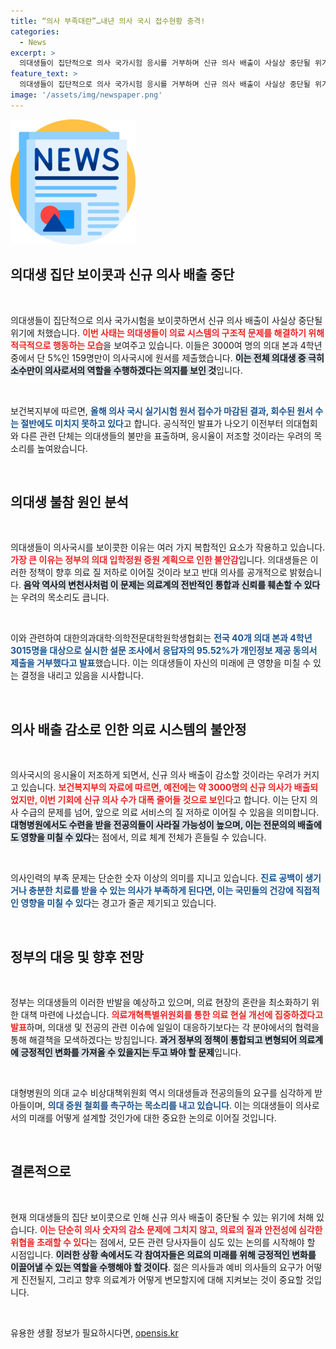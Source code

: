 ```yaml
---
title: “의사 부족대란”…내년 의사 국시 접수현황 충격!
categories:
  - News
excerpt: >
  의대생들이 집단적으로 의사 국가시험 응시를 거부하며 신규 의사 배출이 사실상 중단될 위기에 처했습니다. 3,000여 명 중 단 5%만이 지원한 가운데, 의료 인력 공백이 심화될 것으로 예상됩니다. 여러분, 이 상황이 의료 시스템에 미치는 영향은? 클릭해 확인하세요!
feature_text: >
  의대생들이 집단적으로 의사 국가시험 응시를 거부하며 신규 의사 배출이 사실상 중단될 위기에 처했습니다. 3,000여 명 중 단 5%만이 지원한 가운데, 의료 인력 공백이 심화될 것으로 예상됩니다. 여러분, 이 상황이 의료 시스템에 미치는 영향은? 클릭해 확인하세요!
image: '/assets/img/newspaper.png'
---
```


<p><img src="/assets/img/newspaper.png" alt="kimp 속보" /></p>

<h2 data-ke-size="size26">의대생 집단 보이콧과 신규 의사 배출 중단</h2>

<p data-ke-size="size16">&nbsp;</p>

<p>의대생들이 집단적으로 의사 국가시험을 보이콧하면서 신규 의사 배출이 사실상 중단될 위기에 처했습니다. <b><span style="color: #ee2323;">이번 사태는 의대생들이 의료 시스템의 구조적 문제를 해결하기 위해 적극적으로 행동하는 모습</span></b>을 보여주고 있습니다. 이들은 3000여 명의 의대 본과 4학년 중에서 단 5%인 159명만이 의사국시에 원서를 제출했습니다. <b><span style="background-color: #21538527;">이는 전체 의대생 중 극히 소수만이 의사로서의 역할을 수행하겠다는 의지를 보인 것</span></b>입니다.</p>

<p data-ke-size="size16">&nbsp;</p>

<p>보건복지부에 따르면, <b><span style="color: #1a5490;">올해 의사 국시 실기시험 원서 접수가 마감된 결과, 회수된 원서 수는 절반에도 미치지 못하고 있다</span></b>고 합니다. 공식적인 발표가 나오기 이전부터 의대협회와 다른 관련 단체는 의대생들의 불만을 표출하며, 응시율이 저조할 것이라는 우려의 목소리를 높여왔습니다.</p>

<p data-ke-size="size16">&nbsp;</p>

<h2 data-ke-size="size26">의대생 불참 원인 분석</h2>

<p data-ke-size="size16">&nbsp;</p>

<p>의대생들이 의사국시를 보이콧한 이유는 여러 가지 복합적인 요소가 작용하고 있습니다. <b><span style="color: #ee2323;">가장 큰 이유는 정부의 의대 입학정원 증원 계획으로 인한 불안감</span></b>입니다. 의대생들은 이러한 정책이 향후 의료 질 저하로 이어질 것이라 보고 반대 의사를 공개적으로 밝혔습니다. <b><span style="background-color: #21538527;">음악 역사의 변천사처럼 이 문제는 의료계의 전반적인 통합과 신뢰를 훼손할 수 있다</span></b>는 우려의 목소리도 큽니다.</p>

<p data-ke-size="size16">&nbsp;</p>

<p>이와 관련하여 대한의과대학·의학전문대학원학생협회는 <b><span style="color: #1a5490;">전국 40개 의대 본과 4학년 3015명을 대상으로 실시한 설문 조사에서 응답자의 95.52%가 개인정보 제공 동의서 제출을 거부했다고 발표</span></b>했습니다. 이는 의대생들이 자신의 미래에 큰 영향을 미칠 수 있는 결정을 내리고 있음을 시사합니다.</p>

<p data-ke-size="size16">&nbsp;</p>

<h2 data-ke-size="size26">의사 배출 감소로 인한 의료 시스템의 불안정</h2>

<p data-ke-size="size16">&nbsp;</p>

<p>의사국시의 응시율이 저조하게 되면서, 신규 의사 배출이 감소할 것이라는 우려가 커지고 있습니다. <b><span style="color: #ee2323;">보건복지부의 자료에 따르면, 예전에는 약 3000명의 신규 의사가 배출되었지만, 이번 기회에 신규 의사 수가 대폭 줄어들 것으로 보인다</span></b>고 합니다. 이는 단지 의사 수급의 문제를 넘어, 앞으로 의료 서비스의 질 저하로 이어질 수 있음을 의미합니다. <b><span style="background-color: #21538527;">대형병원에서도 수련을 받을 전공의들이 사라질 가능성이 높으며, 이는 전문의의 배출에도 영향을 미칠 수 있다</span></b>는 점에서, 의료 체계 전체가 흔들릴 수 있습니다.</p>

<p data-ke-size="size16">&nbsp;</p>

<p>의사인력의 부족 문제는 단순한 숫자 이상의 의미를 지니고 있습니다. <b><span style="color: #1a5490;">진료 공백이 생기거나 충분한 치료를 받을 수 있는 의사가 부족하게 된다면, 이는 국민들의 건강에 직접적인 영향을 미칠 수 있다</span></b>는 경고가 줄곧 제기되고 있습니다.</p>

<p data-ke-size="size16">&nbsp;</p>

<h2 data-ke-size="size26">정부의 대응 및 향후 전망</h2>

<p data-ke-size="size16">&nbsp;</p>

<p>정부는 의대생들의 이러한 반발을 예상하고 있으며, 의료 현장의 혼란을 최소화하기 위한 대책 마련에 나섰습니다.  <b><span style="color: #ee2323;">의료개혁특별위원회를 통한 의료 현실 개선에 집중하겠다고 발표</span></b>하며, 의대생 및 전공의 관련 이슈에 일일이 대응하기보다는 각 분야에서의 협력을 통해 해결책을 모색하겠다는 방침입니다. <b><span style="background-color: #21538527;">과거 정부의 정책이 통합되고 변형되어 의료계에 긍정적인 변화를 가져올 수 있을지는 두고 봐야 할 문제</span></b>입니다.</p>

<p data-ke-size="size16">&nbsp;</p>

<p>대형병원의 의대 교수 비상대책위원회 역시 의대생들과 전공의들의 요구를 심각하게 받아들이며, <b><span style="color: #1a5490;">의대 증원 철회를 촉구하는 목소리를 내고 있습니다</span></b>. 이는 의대생들이 의사로서의 미래를 어떻게 설계할 것인가에 대한 중요한 논의로 이어질 것입니다.</p>

<p data-ke-size="size16">&nbsp;</p>

<h2 data-ke-size="size26">결론적으로</h2>

<p data-ke-size="size16">&nbsp;</p>

<p>현재 의대생들의 집단 보이콧으로 인해 신규 의사 배출이 중단될 수 있는 위기에 처해 있습니다. <b><span style="color: #ee2323;">이는 단순히 의사 숫자의 감소 문제에 그치지 않고, 의료의 질과 안전성에 심각한 위협을 초래할 수 있다</span></b>는 점에서, 모든 관련 당사자들이 심도 있는 논의를 시작해야 할 시점입니다. <b><span style="background-color: #21538527;">이러한 상황 속에서도 각 참여자들은 의료의 미래를 위해 긍정적인 변화를 이끌어낼 수 있는 역할을 수행해야 할 것이다</span></b>. 젊은 의사들과 예비 의사들의 요구가 어떻게 진전될지, 그리고 향후 의료계가 어떻게 변모할지에 대해 지켜보는 것이 중요할 것입니다.</p>

<p data-ke-size="size16">&nbsp;</p>
유용한 생활 정보가 필요하시다면, <a href="https://opensis.kr" rel="dofollow">opensis.kr</a>


